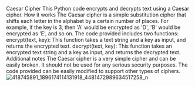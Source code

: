 Caesar Cipher
This Python code encrypts and decrypts text using a Caesar cipher.
How it works
The Caesar cipher is a simple substitution cipher that shifts each letter in the alphabet by a certain number of places. For example, if the key is 3, then 'A' would be encrypted as 'D', 'B' would be encrypted as 'E', and so on.
The code provided includes two functions:
encrypt(text, key): This function takes a text string and a key as input, and returns the encrypted text.
decrypt(text, key): This function takes an encrypted text string and a key as input, and returns the decrypted text.
Additional notes
The Caesar cipher is a very simple cipher and can be easily broken. It should not be used for any serious security purposes.
The code provided can be easily modified to support other types of ciphers.
![418745891_1896174114131918_4481472989634517258_n](https://github.com/Sonish1212/Software-now-assignment-2/assets/153173641/c3722694-ef0b-46f5-8bde-0753d823390b)

